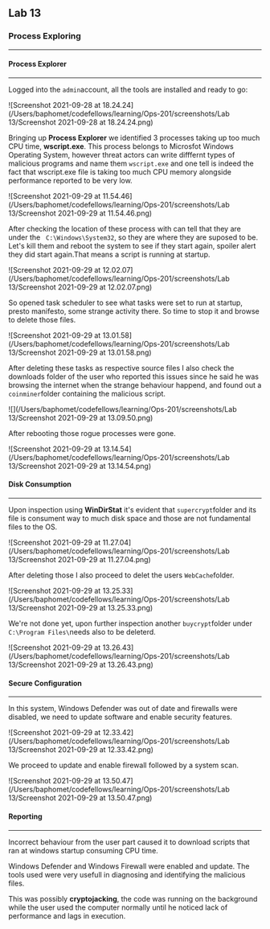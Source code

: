 ## Lab 13

### Process Exploring

------

#### Process Explorer

------

Logged into the `admin`account, all the tools are installed and ready to go:

![Screenshot 2021-09-28 at 18.24.24](/Users/baphomet/codefellows/learning/Ops-201/screenshots/Lab 13/Screenshot 2021-09-28 at 18.24.24.png)

Bringing up **Process Explorer** we identified 3 processes taking up too much CPU time, **wscript.exe**. This process belongs to Microsfot Windows Operating System, however threat actors can write difffernt types of malicious programs and name them `wscript.exe` and one tell is indeed the fact that wscript.exe file is taking too much CPU memory alongside performance reported to be very low.

![Screenshot 2021-09-29 at 11.54.46](/Users/baphomet/codefellows/learning/Ops-201/screenshots/Lab 13/Screenshot 2021-09-29 at 11.54.46.png)

After checking the location of these process with can tell that they are under the ` C:\Windows\System32`, so they are where they are suposed to be. Let's kill them and reboot the system to see if they start again, spoiler alert they did start again.That means a script is running at startup.

![Screenshot 2021-09-29 at 12.02.07](/Users/baphomet/codefellows/learning/Ops-201/screenshots/Lab 13/Screenshot 2021-09-29 at 12.02.07.png)

So opened task scheduler to see what tasks were set to run at startup, presto manifesto, some strange activity there. So time to stop it and browse to delete those files.

![Screenshot 2021-09-29 at 13.01.58](/Users/baphomet/codefellows/learning/Ops-201/screenshots/Lab 13/Screenshot 2021-09-29 at 13.01.58.png)

After deleting these tasks as respective source files I also check the downloads folder of the user who reported this issues since he said he was browsing the internet when the strange behaviour happend, and found out a `coinminer`folder containing the malicious script.

![](/Users/baphomet/codefellows/learning/Ops-201/screenshots/Lab 13/Screenshot 2021-09-29 at 13.09.50.png)

After rebooting those rogue processes were gone.

![Screenshot 2021-09-29 at 13.14.54](/Users/baphomet/codefellows/learning/Ops-201/screenshots/Lab 13/Screenshot 2021-09-29 at 13.14.54.png)

#### Disk Consumption

------

Upon inspection using **WinDirStat** it's evident that `supercrypt`folder and its file is consument way to much disk space and those are not fundamental files to the OS.

![Screenshot 2021-09-29 at 11.27.04](/Users/baphomet/codefellows/learning/Ops-201/screenshots/Lab 13/Screenshot 2021-09-29 at 11.27.04.png)

After deleting those I also proceed to delet the users `WebCache`folder.

![Screenshot 2021-09-29 at 13.25.33](/Users/baphomet/codefellows/learning/Ops-201/screenshots/Lab 13/Screenshot 2021-09-29 at 13.25.33.png)

We're not done yet, upon further inspection another `buycrypt`folder under `C:\Program Files\`needs also to be deleterd.

![Screenshot 2021-09-29 at 13.26.43](/Users/baphomet/codefellows/learning/Ops-201/screenshots/Lab 13/Screenshot 2021-09-29 at 13.26.43.png)

#### Secure Configuration

------

In this system, Windows Defender was out of date and firewalls were disabled, we need to update software and enable security features.

![Screenshot 2021-09-29 at 12.33.42](/Users/baphomet/codefellows/learning/Ops-201/screenshots/Lab 13/Screenshot 2021-09-29 at 12.33.42.png)

We proceed to update and enable firewall followed by a system scan.

![Screenshot 2021-09-29 at 13.50.47](/Users/baphomet/codefellows/learning/Ops-201/screenshots/Lab 13/Screenshot 2021-09-29 at 13.50.47.png)

#### Reporting

------

Incorrect behaviour from the user part caused it to download scripts that ran at windows startup consuming CPU time.

Windows Defender and Windows Firewall were enabled and update. The tools used were very usefull in diagnosing and identifying the malicious files.

This was possibly **cryptojacking**, the code was running on the background while the user used the computer normally until he noticed lack of performance and lags in execution.